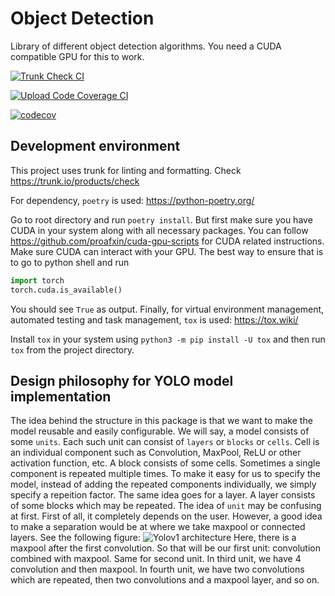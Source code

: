 # Object Detection

Library of different object detection algorithms. You need a CUDA compatible GPU for this to work.

[![Trunk Check CI](https://github.com/proafxin/object-detection/actions/workflows/trunk.yml/badge.svg)](https://github.com/proafxin/object-detection/actions/workflows/trunk.yml)

[![Upload Code Coverage CI](https://github.com/proafxin/object-detection/actions/workflows/ci.yml/badge.svg)](https://github.com/proafxin/object-detection/actions/workflows/ci.yml)

[![codecov](https://codecov.io/gh/proafxin/object-detection/graph/badge.svg?token=ZM9kss9LrH)](https://codecov.io/gh/proafxin/object-detection)

## Development environment

This project uses trunk for linting and formatting. Check <https://trunk.io/products/check>

For dependency, `poetry` is used: <https://python-poetry.org/>

Go to root directory and run `poetry install`. But first make sure you have CUDA in your system along with all necessary packages. You can follow <https://github.com/proafxin/cuda-gpu-scripts> for CUDA related instructions. Make sure CUDA can interact with your GPU. The best way to ensure that is to go to python shell and run

```python
import torch
torch.cuda.is_available()
```

You should see `True` as output. Finally, for virtual environment management, automated testing and task management, `tox` is used: <https://tox.wiki/>

Install `tox` in your system using `python3 -m pip install -U tox` and then run `tox` from the project directory.

## Design philosophy for YOLO model implementation

The idea behind the structure in this package is that we want to make the model reusable and easily configurable.
We will say, a model consists of some `units`. Each such unit can consist of `layers` or `blocks` or `cells`.
Cell is an individual component such as Convolution, MaxPool, ReLU or other activation function, etc.
A block consists of some cells. Sometimes a single component is repeated multiple times.
To make it easy for us to specify the model, instead of adding the repeated components individually, we simply specify a repeition factor.
The same idea goes for a layer. A layer consists of some blocks which may be repeated.
The idea of `unit` may be confusing at first. First of all, it completely depends on the user. However, a good idea to make a separation would be at where we take maxpool or connected layers. See the following figure:
![Yolov1 architecture](https://i.imgur.com/sIfCQKf.png)
Here, there is a maxpool after the first convolution. So that will be our first unit: convolution combined with maxpool. Same for second unit.
In third unit, we have 4 convolution and then maxpool.
In fourth unit, we have two convolutions which are repeated, then two convolutions and a maxpool layer, and so on.

